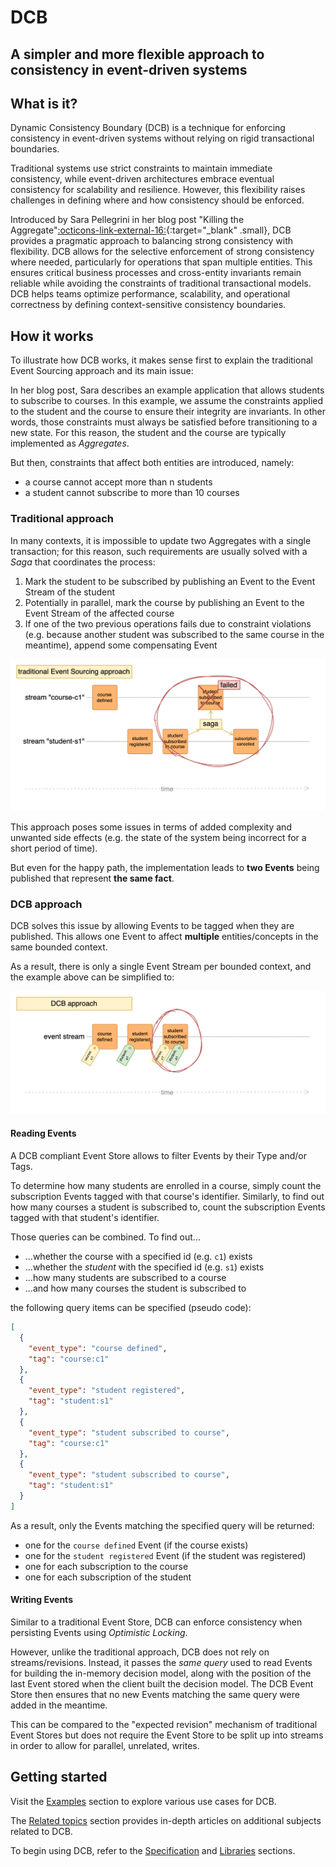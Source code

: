<div class="hero-teaser">
    <h1 class="hero-headline">DCB</h1>
    <h2 class="hero-claim">A simpler and more flexible approach to consistency in event-driven systems</h2>
</div>

## What is it?

Dynamic Consistency Boundary (DCB) is a technique for enforcing consistency in event-driven systems without relying on rigid transactional boundaries.

Traditional systems use strict constraints to maintain immediate consistency, while event-driven architectures embrace eventual consistency for scalability and resilience. However, this flexibility raises challenges in defining where and how consistency should be enforced.

Introduced by Sara Pellegrini in her blog post "Killing the Aggregate"[:octicons-link-external-16:](https://sara.event-thinking.io/2023/04/kill-aggregate-chapter-1-I-am-here-to-kill-the-aggregate.html){:target="_blank" .small}, DCB provides a pragmatic approach to balancing strong consistency with flexibility. DCB allows for the selective enforcement of strong consistency where needed, particularly for operations that span multiple entities. This ensures critical business processes and cross-entity invariants remain reliable while avoiding the constraints of traditional transactional models. DCB helps teams optimize performance, scalability, and operational correctness by defining context-sensitive consistency boundaries.

## How it works

To illustrate how DCB works, it makes sense first to explain the traditional Event Sourcing approach and its main issue:

In her blog post, Sara describes an example application that allows students to subscribe to courses.
In this example, we assume the constraints applied to the student and the course to ensure their integrity are invariants. In other words, those constraints must always be satisfied before transitioning to a new state. For this reason, the student and the course are typically implemented as <dfn title="Cluster of associated objects that we treat as a unit for the purpose of data changes (see related article)">Aggregates</dfn>.

But then, constraints that affect both entities are introduced, namely:

- a course cannot accept more than n students
- a student cannot subscribe to more than 10 courses

### Traditional approach
In many contexts, it is impossible to update two Aggregates with a single transaction; for this reason, such requirements are usually solved with a <dfn title="Coordinates a sequence of local transactions across multiple services, ensuring data consistency through compensating actions in case of failure">Saga</dfn> that coordinates the process:

1. Mark the student to be subscribed by publishing an Event to the Event Stream of the student
2. Potentially in parallel, mark the course by publishing an Event to the Event Stream of the affected course
3. If one of the two previous operations fails due to constraint violations (e.g. because another student was subscribed to the same course in the meantime), append some compensating Event 

![Traditional](assets/img/example_traditional.png)

This approach poses some issues in terms of added complexity and unwanted side effects (e.g. the state of the system being incorrect for a short period of time).

But even for the happy path, the implementation leads to **two Events** being published that represent **the same fact**.

### DCB approach

DCB solves this issue by allowing Events to be tagged when they are published.
This allows one Event to affect **multiple** entities/concepts in the same bounded context.

As a result, there is only a single Event Stream per bounded context, and the example above can be simplified to:

![Traditional](assets/img/example_dcb.png)

#### Reading Events

A DCB compliant Event Store allows to filter Events by their Type and/or Tags.

To determine how many students are enrolled in a course, simply count the subscription Events tagged with that course's identifier.
Similarly, to find out how many courses a student is subscribed to, count the subscription Events tagged with that student's identifier.

Those queries can be combined. To find out...

- ...whether the course with a specified id (e.g. `c1`) exists
- ...whether the _student_ with the specified id (e.g. `s1`) exists
- ...how many students are subscribed to a course
- ...and how many courses the student is subscribed to

the following query items can be specified (pseudo code):

```json
[
  {
    "event_type": "course defined",
    "tag": "course:c1"
  },
  {
    "event_type": "student registered",
    "tag": "student:s1"
  },
  {
    "event_type": "student subscribed to course",
    "tag": "course:c1"
  },
  {
    "event_type": "student subscribed to course",
    "tag": "student:s1"
  }
]
```

As a result, only the Events matching the specified query will be returned:

- one for the `course defined` Event (if the course exists)
- one for the `student registered` Event (if the student was registered)
- one for each subscription to the course
- one for each subscription of the student


#### Writing Events

Similar to a traditional Event Store, DCB can enforce consistency when persisting Events using <dfn title="Concurrency control mechanism that prevents conflicts by allowing multiple transactions to read and update data but checking for changes before committing. If another transaction has modified the data in the meantime, the update is rejected">Optimistic Locking</dfn>.

However, unlike the traditional approach, DCB does not rely on streams/revisions. Instead, it passes the *same query* used to read Events for building the in-memory decision model, along with the position of the last Event stored when the client built the decision model. The DCB Event Store then ensures that no new Events matching the same query were added in the meantime.

This can be compared to the "expected revision" mechanism of traditional Event Stores but does not require the Event Store to be split up into streams in order to allow for parallel, unrelated, writes.

## Getting started

Visit the [Examples](examples/index.md) section to explore various use cases for DCB.

The [Related topics](topics/index.md) section provides in-depth articles on additional subjects related to DCB.

To begin using DCB, refer to the [Specification](specification.md) and [Libraries](resources/libraries.md) sections.
